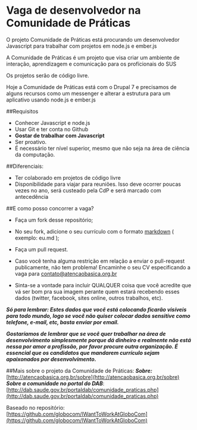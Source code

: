 Vaga de desenvolvedor na Comunidade de Práticas
===================

O projeto Comunidade de Práticas está procurando um desenvolvedor Javascript para trabalhar com projetos em node.js e ember.js

A Comunidade de Práticas é um projeto que visa criar um ambiente de interação, aprendizagem e comunicação para os profícionais do SUS

Os projetos serão de código livre.

Hoje a Comunidade de Práticas está com o Drupal 7 e precisamos de alguns recursos como um messenger e alterar a estrutura para um aplicativo usando node.js e ember.js

##Requisitos
- Conhecer Javascript e node.js
- Usar Git e ter conta no Github
- **Gostar de trabalhar com Javascript**
- Ser proativo.
- É necessário ter nível superior, mesmo que não seja na área de ciência da computação.
  

##Diferenciais:
- Ter colaborado em projetos de código livre
- Disponibilidade para viajar para reuniões. Isso deve ocorrer poucas vezes no ano, será custeado pela CdP e será marcado com antecedência

##E como posso concorrer a vaga?

- Faça um fork desse repositório;
- No seu fork, adicione o seu currículo com o formato [markdown](http://en.wikipedia.org/wiki/Markdown) ( exemplo: eu.md );
- Faça um pull request.

- Caso você tenha alguma restrição em relação a enviar o pull-request publicamente, não tem problema! Encaminhe o seu CV especificando a vaga para contato@atencaobasica.org.br 
- Sinta-se a vontade para incluir QUALQUER coisa que você acredite que vá ser bom pra sua imagem perante quem estará recebendo esses dados (twitter, facebook, sites online, outros trabalhos, etc).

***Só para lembrar: Estes dados que você está colocando ficarão visíveis para todo mundo, logo se você não quiser colocar dados sensitive como telefone, e-mail, etc, basta enviar por email.***

***Gostaríamos de lembrar que se você quer trabalhar na área de desenvolvimento simplesmente porque dá dinheiro e realmente não está nessa por amor a profissão, por favor procure outra organização. É essencial que os candidatos que mandarem currículo sejam apaixonados por desenvolvimento.***

##Mais sobre o projeto da Comunidade de Práticas: 
***Sobre:*** [http://atencaobasica.org.br/sobre](http://atencaobasica.org.br/sobre)<br>
***Sobre a comunidade no portal do DAB***:  [http://dab.saude.gov.br/portaldab/comunidade_praticas.php](http://dab.saude.gov.br/portaldab/comunidade_praticas.php)<br>


Baseado no repositório: [https://github.com/globocom/IWantToWorkAtGloboCom](https://github.com/globocom/IWantToWorkAtGloboCom)
